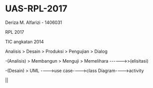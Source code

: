 # UAS-RPL-2017
Deriza M. Alfarizi - 1406031

RPL 2017

TIC angkatan 2014

Analisis > Desain > Produksi > Pengujian > Dialog

-(Analisis) > Membangun > Menguji > Memelihara ------>>(elisitasi)

-(Desain) > UML ---->use case---->class Diagram---->activity

   ||
